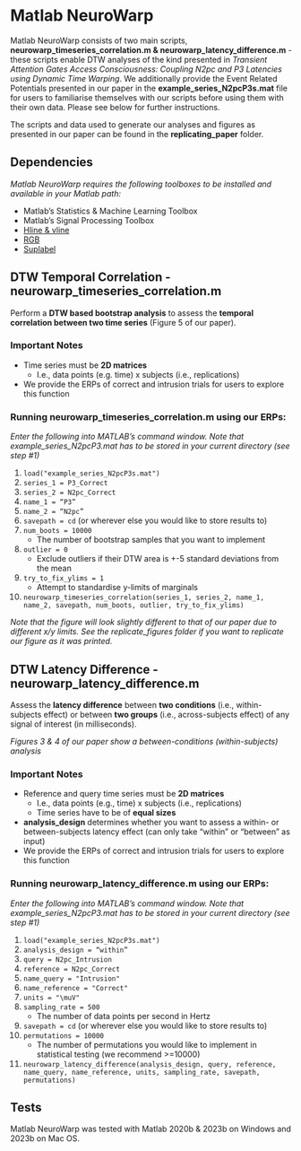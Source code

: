 # Matlab NeuroWarp

Matlab NeuroWarp consists of two main scripts, **neurowarp_timeseries_correlation.m & neurowarp_latency_difference.m** - these scripts enable DTW analyses of the kind presented in *Transient Attention Gates Access Consciousness: Coupling N2pc and P3 Latencies using Dynamic Time Warping*. We additionally provide the Event Related Potentials presented in our paper in the **example_series_N2pcP3s.mat** file for users to familiarise themselves with our scripts before using them with their own data. Please see below for  further instructions.

The scripts and data used to generate our analyses and figures as presented in our paper can be found in the **replicating_paper** folder.  

## Dependencies
*Matlab NeuroWarp requires the following toolboxes to be installed and available in your Matlab path:*
- Matlab’s Statistics & Machine Learning Toolbox
- Matlab’s Signal Processing Toolbox
- [Hline & vline](https://de.mathworks.com/matlabcentral/fileexchange/1039-hline-and-vline )
- [RGB](https://de.mathworks.com/matlabcentral/fileexchange/46872-intuitive-rgb-color-values-from-xkcd)
- [Suplabel](https://de.mathworks.com/matlabcentral/fileexchange/7772-suplabel )

## DTW Temporal Correlation - neurowarp_timeseries_correlation.m
Perform a **DTW based bootstrap analysis** to assess the **temporal correlation between two time series** (Figure 5 of our paper).

### Important Notes
- Time series must be **2D matrices**
	- I.e., data points (e.g. time) x subjects (i.e., replications)
- We provide the ERPs of correct and intrusion trials for users to explore this function

### Running neurowarp_timeseries_correlation.m using our ERPs:
*Enter the following into MATLAB’s command window. Note that example_series_N2pcP3.mat has to be stored in your current directory (see step #1)*
1.	`load("example_series_N2pcP3s.mat")`
2.	`series_1 = P3_Correct`
3.	`series_2 = N2pc_Correct`
4.	`name_1 = “P3”`
5.	`name_2 = “N2pc”`
6.	`savepath = cd` (or wherever else you would like to store results to)
7.	`num_boots = 10000`
	- The number of bootstrap samples that you want to implement
8.	`outlier = 0`
	- Exclude outliers if their DTW area is +-5 standard deviations from the mean
9.	`try_to_fix_ylims = 1`
	- Attempt to standardise y-limits of marginals
10.	`neurowarp_timeseries_correlation(series_1, series_2, name_1, name_2, savepath, num_boots, outlier, try_to_fix_ylims)`

*Note that the figure will look slightly different to that of our paper due to different x/y limits. See the replicate_figures folder if you want to replicate our figure as it was printed.*

## DTW Latency Difference - neurowarp_latency_difference.m
Assess the **latency difference** between **two conditions** (i.e., within-subjects effect) or between **two groups** (i.e., across-subjects effect) of any signal of interest (in milliseconds).

*Figures 3 & 4 of our paper show a between-conditions (within-subjects) analysis*

### Important Notes
- Reference and query time series must be **2D matrices**
	- I.e., data points (e.g., time) x subjects (i.e., replications)
	- Time series have to be of **equal sizes**
- **analysis_design** determines whether you want to assess a within- or between-subjects latency effect (can only take “within” or “between” as input)
- We provide the ERPs of correct and intrusion trials for users to explore this function

### Running neurowarp_latency_difference.m using our ERPs:
*Enter the following into MATLAB’s command window. Note that example_series_N2pcP3.mat has to be stored in your current directory (see step #1)*
1.	`load("example_series_N2pcP3s.mat")`
2.	`analysis_design = “within”`
3.	`query = N2pc_Intrusion`
4.	`reference = N2pc_Correct`
5.	`name_query = "Intrusion"`
6.	`name_reference = "Correct"`
7.	`units = "\muV"`
8.	`sampling_rate = 500`
	- The number of data points per second in Hertz
9.	`savepath = cd` (or wherever else you would like to store results to)
10.	`permutations = 10000`
	- The number of permutations you would like to implement in statistical testing (we recommend >=10000)
11.	`neurowarp_latency_difference(analysis_design, query, reference, name_query, name_reference, units, sampling_rate, savepath, permutations)`

## Tests
Matlab NeuroWarp was tested with Matlab 2020b & 2023b on Windows and 2023b on Mac OS.